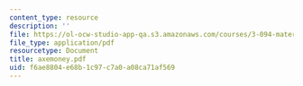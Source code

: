 ```yaml
---
content_type: resource
description: ''
file: https://ol-ocw-studio-app-qa.s3.amazonaws.com/courses/3-094-materials-in-human-experience-spring-2004/f6ae8804e68b1c97c7a0a08ca71af569_axemoney.pdf
file_type: application/pdf
resourcetype: Document
title: axemoney.pdf
uid: f6ae8804-e68b-1c97-c7a0-a08ca71af569
---
```

